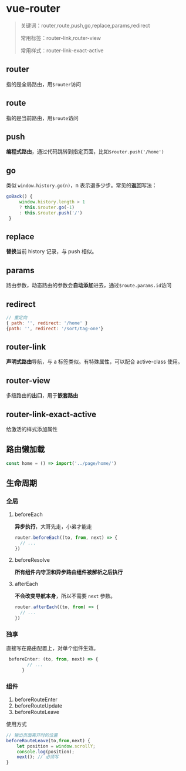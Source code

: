 # vue-router

> 关键词：router,route,push,go,replace,params,redirect
>
> 常用标签：router-link,router-view
>
> 常用样式：router-link-exact-active

## router

指的是全局路由，用`$router`访问

## route

指的是当前路由，用`$route`访问

## push

**编程式路由**，通过代码跳转到指定页面，比如`$router.push('/home')`

## go

类似 `window.history.go(n)`，n 表示退多少步。常见的**返回**写法：

```js
goBack() {
     window.history.length > 1
     ? this.$router.go(-1)
     : this.$router.push('/')
 }
```

## replace

**替换**当前 history 记录，与 push 相似。

## params

路由参数，动态路由的参数会**自动添加**进去，通过`$route.params.id`访问

## redirect

```js
// 重定向
{ path: '', redirect: '/home' }
{path: '', redirect: '/sort/tag-one'}
```

## router-link

**声明式路由**导航，与 a 标签类似。有特殊属性，可以配合 active-class 使用。

## router-view

多级路由的**出口**，用于**嵌套路由**

## router-link-exact-active

给激活的样式添加属性

## 路由懒加载

```js
const home = () => import('../page/home/')
```

## 生命周期

### 全局

1. beforeEach

   **异步执行**，大哥先走，小弟才能走

   ```js
   router.beforeEach((to, from, next) => {
     // ...
   })
   ```

2. beforeResolve

   **所有组件内守卫和异步路由组件被解析之后执行**

3. afterEach

   **不会改变导航本身**，所以不需要 `next` 参数。

   ```js
   router.afterEach((to, from) => {
     // ...
   })
   ```

### 独享

直接写在路由配置上，对单个组件生效。

```js
 beforeEnter: (to, from, next) => {
        // ...
      }
```

### 组件

1. beforeRouteEnter
2. beforeRouteUpdate
3. beforeRouteLeave

使用方式

```js
// 输出页面离开时的位置
beforeRouteLeave(to,from,next) {
	let position = window.scrollY;
	console.log(position);
	next(); // 必须写
}
```











